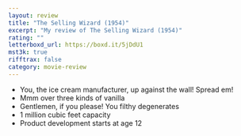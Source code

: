 ```yaml
---
layout: review
title: "The Selling Wizard (1954)"
excerpt: "My review of The Selling Wizard (1954)"
rating: ""
letterboxd_url: https://boxd.it/5jDdU1
mst3k: true
rifftrax: false
category: movie-review
---
```


- You, the ice cream manufacturer, up against the wall! Spread em!
- Mmm over three kinds of vanilla
- Gentlemen, if you please! You filthy degenerates
- 1 million cubic feet capacity
- Product development starts at age 12
